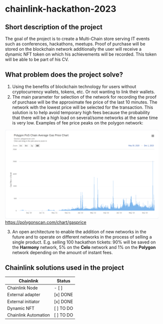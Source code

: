 # chainlink-hackathon-2023

## Short description of the project

The goal of the project is to create a Multi-Chain store serving IT events such as conferences, hackathons, meetups. Proof of purchase will be stored on the blockchain network additionally the user will receive a dynamic NFT token on which his achievements will be recorded. This token will be able to be part of his CV.

## What problem does the project solve?

1. Using the benefits of blockchain technology for users without cryptocurrency wallets, tokens, etc. Or not wanting to link their wallets.
2. The main parameter for selection of the network for recording the proof of purchase will be the approximate fee price of the last 10 minutes. The network with the lowest price will be selected for the transaction. This solution is to help avoid temporary high fees because the probability that there will be a high load on several/some networks at the same time is very low. Examples of fee price peaks on the polygon network:

![Polgon fees](https://github.com/issueslinux/chainlink-hackathon-2023/blob/main/polygon_fee.png)
https://polygonscan.com/chart/gasprice

3. An open architecture to enable the addition of new networks in the future and to operate on different networks in the process of selling a single product. E.g. selling 100 hackathon tickets: 90% will be saved on the **Harmony** network, 5% on the **Celo** network and 1% on the **Polygon** network depending on the amount of instant fees. 

## Chainlink solutions used in the project

| Chainlink  | Status |
| ------------- | ------------- |
| Chainlink Node  | - [ ] |
| External adapter  | [x] DONE |
| External initiator  | [x] DONE |
| Dynamic NFT  | [ ] TO DO |
| Chainlink Automation | [ ] TO DO  |
